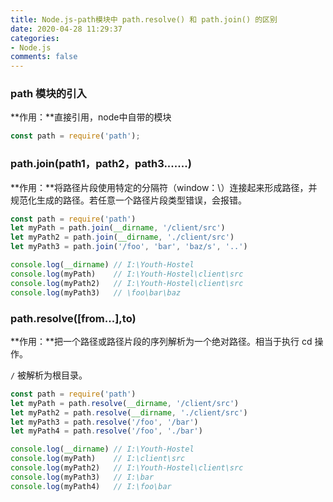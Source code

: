 ```yaml
---
title: Node.js-path模块中 path.resolve() 和 path.join() 的区别
date: 2020-04-28 11:29:37
categories:
- Node.js
comments: false
---
```


### path 模块的引入

**作用：**直接引用，node中自带的模块

```js
const path = require('path');
```

<!-- more -->



### path.join(path1，path2，path3.......)

**作用：**将路径片段使用特定的分隔符（window：\）连接起来形成路径，并规范化生成的路径。若任意一个路径片段类型错误，会报错。

```js
const path = require('path')
let myPath = path.join(__dirname, '/client/src')
let myPath2 = path.join(__dirname, './client/src')
let myPath3 = path.join('/foo', 'bar', 'baz/s', '..')

console.log(__dirname) // I:\Youth-Hostel
console.log(myPath)    // I:\Youth-Hostel\client\src
console.log(myPath2)   // I:\Youth-Hostel\client\src
console.log(myPath3)   // \foo\bar\baz
```



### path.resolve([from...],to)

**作用：**把一个路径或路径片段的序列解析为一个绝对路径。相当于执行 cd 操作。

`/` 被解析为根目录。

```js
const path = require('path')
let myPath = path.resolve(__dirname, '/client/src')
let myPath2 = path.resolve(__dirname, './client/src')
let myPath3 = path.resolve('/foo', '/bar')
let myPath4 = path.resolve('/foo', './bar')

console.log(__dirname) // I:\Youth-Hostel
console.log(myPath)    // I:\client\src
console.log(myPath2)   // I:\Youth-Hostel\client\src
console.log(myPath3)   // I:\bar
console.log(myPath4)   // I:\foo\bar
```

